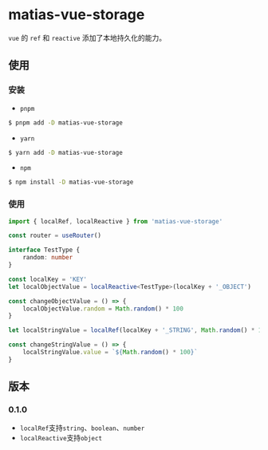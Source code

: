 <!--
 * @Author: matiastang
 * @Date: 2022-11-15 11:35:41
 * @LastEditors: matiastang
 * @LastEditTime: 2024-07-16 17:30:53
 * @FilePath: /vue-storage/README.md
 * @Description: README
-->
# matias-vue-storage

`vue` 的 `ref` 和 `reactive` 添加了本地持久化的能力。

## 使用

### 安装

* `pnpm`
```sh
$ pnpm add -D matias-vue-storage
```
* `yarn`
```sh
$ yarn add -D matias-vue-storage
```
* `npm`
```sh
$ npm install -D matias-vue-storage
```

### 使用

```ts
import { localRef, localReactive } from 'matias-vue-storage'

const router = useRouter()

interface TestType {
    random: number
}

const localKey = 'KEY'
let localObjectValue = localReactive<TestType>(localKey + '_OBJECT')

const changeObjectValue = () => {
    localObjectValue.random = Math.random() * 100
}

let localStringValue = localRef(localKey + '_STRING', Math.random() * 100 + '')

const changeStringValue = () => {
    localStringValue.value = `${Math.random() * 100}`
}
```

## 版本

### 0.1.0

* `localRef`支持`string`、`boolean`、`number`
* `localReactive`支持`object`